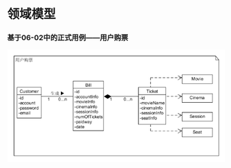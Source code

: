 # 领域模型
### 基于06-02中的正式用例——用户购票

![Domain Model](https://github.com/YeungLy/Test/blob/master/%E7%B1%BB%E5%9B%BE.png?raw=true)
